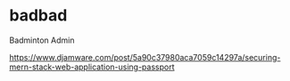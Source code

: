 # badbad

Badminton Admin


https://www.djamware.com/post/5a90c37980aca7059c14297a/securing-mern-stack-web-application-using-passport